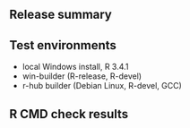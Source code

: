 ## Release summary

## Test environments
* local Windows install, R 3.4.1
* win-builder (R-release, R-devel)
* r-hub builder (Debian Linux, R-devel, GCC)

## R CMD check results

